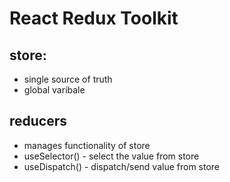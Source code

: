 # React Redux Toolkit

## store:

- single source of truth
- global varibale

## reducers

- manages functionality of store
- useSelector() - select the value from store
- useDispatch() - dispatch/send value from store
